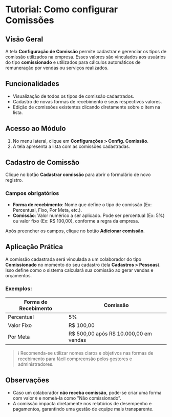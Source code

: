 # Tutorial: Como configurar Comissões

## Visão Geral

A tela **Configuração de Comissão** permite cadastrar e gerenciar os tipos de comissão utilizados na empresa. Esses valores são vinculados aos usuários do tipo **comissionado** e utilizados para cálculos automáticos de remuneração por vendas ou serviços realizados.

## Funcionalidades

- Visualização de todos os tipos de comissão cadastrados.
- Cadastro de novas formas de recebimento e seus respectivos valores.
- Edição de comissões existentes clicando diretamente sobre o item na lista.

## Acesso ao Módulo

1. No menu lateral, clique em **Configurações > Config. Comissão**.
2. A tela apresenta a lista com as comissões cadastradas.

## Cadastro de Comissão

Clique no botão **Cadastrar comissão** para abrir o formulário de novo registro.

### Campos obrigatórios

- **Forma de recebimento**: Nome que define o tipo de comissão (Ex: Percentual, Fixo, Por Meta, etc.).
- **Comissão**: Valor numérico a ser aplicado. Pode ser percentual (Ex: 5%) ou valor fixo (Ex: R$ 100,00), conforme a regra da empresa.

Após preencher os campos, clique no botão **Adicionar comissão**.

## Aplicação Prática

A comissão cadastrada será vinculada a um colaborador do tipo **Comissionado** no momento do seu cadastro (tela **Cadastros > Pessoas**). Isso define como o sistema calculará sua comissão ao gerar vendas e orçamentos.

### Exemplos:

| Forma de Recebimento | Comissão |
|----------------------|----------|
| Percentual           | 5%       |
| Valor Fixo           | R$ 100,00|
| Por Meta             | R$ 500,00 após R$ 10.000,00 em vendas |

> ℹ️ Recomenda-se utilizar nomes claros e objetivos nas formas de recebimento para fácil compreensão pelos gestores e administradores.

## Observações

- Caso um colaborador **não receba comissão**, pode-se criar uma forma com valor `0` e nomeá-la como "Não comissionado".
- A comissão impacta diretamente nos relatórios de desempenho e pagamentos, garantindo uma gestão de equipe mais transparente.


